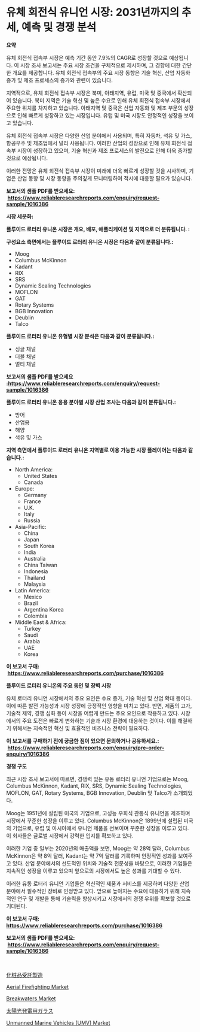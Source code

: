 <p><h1>유체 회전식 유니언 시장: 2031년까지의 추세, 예측 및 경쟁 분석</h1></p><p><strong>요약</strong></p>
<p><p>유체 회전식 접속부 시장은 예측 기간 동안 7.9%의 CAGR로 성장할 것으로 예상됩니다. 이 시장 조사 보고서는 주요 시장 조건을 구체적으로 제시하며, 그 경향에 대한 간단한 개요를 제공합니다. 유체 회전식 접속부의 주요 시장 동향은 기술 혁신, 산업 자동화 증가 및 제조 프로세스의 증가와 관련이 있습니다.</p><p>지역적으로, 유체 회전식 접속부 시장은 북미, 아태지역, 유럽, 미국 및 중국에서 확산되어 있습니다. 북미 지역은 기술 혁신 및 높은 수요로 인해 유체 회전식 접속부 시장에서 주요한 위치를 차지하고 있습니다. 아태지역 및 중국은 산업 자동화 및 제조 부문의 성장으로 인해 빠르게 성장하고 있는 시장입니다. 유럽 및 미국 시장도 안정적인 성장을 보이고 있습니다.</p><p>유체 회전식 접속부 시장은 다양한 산업 분야에서 사용되며, 특히 자동차, 석유 및 가스, 항공우주 및 제조업에서 널리 사용됩니다. 이러한 산업의 성장으로 인해 유체 회전식 접속부 시장이 성장하고 있으며, 기술 혁신과 제조 프로세스의 발전으로 인해 더욱 증가할 것으로 예상됩니다.</p><p>이러한 전망은 유체 회전식 접속부 시장이 미래에 더욱 빠르게 성장할 것을 시사하며, 기업은 산업 동향 및 시장 동향을 주의깊게 모니터링하여 적시에 대응할 필요가 있습니다.</p></p>
<p><strong>보고서의 샘플 PDF를 받으세요: &nbsp;<a href="https://www.reliableresearchreports.com/enquiry/request-sample/1016386">https://www.reliableresearchreports.com/enquiry/request-sample/1016386</a></strong></p>
<p><strong>시장 세분화:</strong></p>
<p><strong> 플루이드 로터리 유니온 시장은 개요, 배포, 애플리케이션 및 지역으로 더 분류됩니다. :</strong></p>
<p><strong>구성요소 측면에서는 플루이드 로터리 유니온 시장은 다음과 같이 분류됩니다.:</strong></p>
<p><ul><li>Moog</li><li>Columbus McKinnon</li><li>Kadant</li><li>RIX</li><li>SRS</li><li>Dynamic Sealing Technologies</li><li>MOFLON</li><li>GAT</li><li>Rotary Systems</li><li>BGB Innovation</li><li>Deublin</li><li>Talco</li></ul></p>
<p><strong> 플루이드 로터리 유니온 유형별 시장 분석은 다음과 같이 분류됩니다.:</strong></p>
<p><ul><li>싱글 채널</li><li>더블 채널</li><li>멀티 채널</li></ul></p>
<p><strong>보고서의 샘플 PDF를 받으세요 :<a href="https://www.reliableresearchreports.com/enquiry/request-sample/1016386">https://www.reliableresearchreports.com/enquiry/request-sample/1016386</a></strong></p>
<p><strong> 플루이드 로터리 유니온 응용 분야별 시장 산업 조사는 다음과 같이 분류됩니다.:</strong></p>
<p><ul><li>방어</li><li>산업용</li><li>해양</li><li>석유 및 가스</li></ul></p>
<p><strong>지역 측면에서 플루이드 로터리 유니온 지역별로 이용 가능한 시장 플레이어는 다음과 같습니다.:</strong></p>
<p><ul>
    <li>
        North America:
        <ul>
            <li>United States</li>
            <li>Canada</li>
        </ul>
    </li>
    <li>
        Europe:
        <ul>
            <li>Germany</li>
            <li>France</li>
            <li>U.K.</li>
            <li>Italy</li>
            <li>Russia</li>
        </ul>
    </li>
    <li>
        Asia-Pacific:
        <ul>
            <li>China</li>
            <li>Japan</li>
            <li>South Korea</li>
            <li>India</li>
            <li>Australia</li>
            <li>China Taiwan</li>
            <li>Indonesia</li>
            <li>Thailand</li>
            <li>Malaysia</li>
        </ul>
    </li>
    <li>
        Latin America:
        <ul>
            <li>Mexico</li>
            <li>Brazil</li>
            <li>Argentina Korea</li>
            <li>Colombia</li>
        </ul>
    </li>
    <li>
        Middle East & Africa:
        <ul>
            <li>Turkey</li>
            <li>Saudi</li>
            <li>Arabia</li>
            <li>UAE</li>
            <li>Korea</li>
        </ul>
    </li>
    </ul></p>
<p><strong>이 보고서 구매: &nbsp;<a href="https://www.reliableresearchreports.com/purchase/1016386">https://www.reliableresearchreports.com/purchase/1016386</a></strong></p>
<p><strong>플루이드 로터리 유니온의 주요 동인 및 장벽 시장</strong></p>
<p><p>유체 로터리 유니언 시장에서의 주요 요인은 수요 증가, 기술 혁신 및 산업 확대 등이다. 이에 따른 발전 가능성과 시장 성장에 긍정적인 영향을 미치고 있다. 반면, 제품의 고가, 기술적 제약, 경쟁 심화 등이 시장을 어렵게 만드는 주요 요인으로 작용하고 있다. 시장에서의 주요 도전은 빠르게 변화하는 기술과 시장 환경에 대응하는 것이다. 이를 해결하기 위해서는 지속적인 혁신 및 효율적인 비즈니스 전략이 필요하다.</p></p>
<p><strong>이 보고서를 구매하기 전에 궁금한 점이 있으면 문의하거나 공유하세요.: &nbsp;<a href="https://www.reliableresearchreports.com/enquiry/pre-order-enquiry/1016386">https://www.reliableresearchreports.com/enquiry/pre-order-enquiry/1016386</a></strong></p>
<p><strong>경쟁 구도</strong></p>
<p><p>최근 시장 조사 보고서에 따르면, 경쟁력 있는 유동 로터리 유니언 기업으로는 Moog, Columbus McKinnon, Kadant, RIX, SRS, Dynamic Sealing Technologies, MOFLON, GAT, Rotary Systems, BGB Innovation, Deublin 및 Talco가 소개되었다. </p><p>Moog는 1951년에 설립된 미국의 기업으로, 고성능 우회식 관통식 유니언을 제조하며 시장에서 꾸준한 성장을 이루고 있다. Columbus McKinnon은 1899년에 설립된 미국의 기업으로, 유럽 및 아시아에서 유니언 제품을 선보이며 꾸준한 성장을 이루고 있다. 이 회사들은 글로벌 시장에서 강력한 입지를 확보하고 있다. </p><p>이러한 기업 중 일부는 2020년의 매출액을 보면, Moog는 약 28억 달러, Columbus McKinnon은 약 8억 달러, Kadant는 약 7억 달러를 기록하며 안정적인 성과를 보여주고 있다. 산업 분야에서의 선도적인 위치와 기술적 전문성을 바탕으로, 이러한 기업들은 지속적인 성장을 이루고 있으며 앞으로의 시장에서도 높은 성과를 기대할 수 있다.</p><p>이러한 유동 로터리 유니언 기업들은 혁신적인 제품과 서비스를 제공하며 다양한 산업 분야에서 필수적인 장비로 인정받고 있다. 앞으로 높아지는 수요에 대응하기 위해 지속적인 연구 및 개발을 통해 기술력을 향상시키고 시장에서의 경쟁 우위를 확보할 것으로 기대된다.</p></p>
<p><strong>이 보고서 구매: &nbsp; <a href="https://www.reliableresearchreports.com/purchase/1016386">https://www.reliableresearchreports.com/purchase/1016386</a></strong></p>
<p><strong>보고서의 샘플 PDF를 받으세요: &nbsp;<a href="https://www.reliableresearchreports.com/enquiry/request-sample/1016386">https://www.reliableresearchreports.com/enquiry/request-sample/1016386</a></strong><strong></strong></p>
<p>&nbsp;</p>
<p><p><a href="https://github.com/qwpelcjko9242629/Market-Research-Report-List-1/blob/main/812023916882.md">化粧品受託製造</a></p><p><a href="https://view.publitas.com/reportprime-1/aerial-firefighting-market-challenges-opportunities-and-growth-drivers-and-major-market-players-forecasted-for-period-from-2024-2031/">Aerial Firefighting Market</a></p><p><a href="https://adventurous-uranium-ef9.notion.site/Breakwaters-Market-Size-Share-Trends-Analysis-Report-By-Application-Regional-Outlook-Competitiv-07e66f85b4a54e29840a9b0923da47ec">Breakwaters Market</a></p><p><a href="https://github.com/gfggqjbfys368009/Market-Research-Report-List-1/blob/main/190183216883.md">太陽光発電用ガラス</a></p><p><a href="https://issuu.com/reportprime-2/docs/unmanned-marine-vehicles-umv-market-size-2030.pptx">Unmanned Marine Vehicles (UMV) Market</a></p></p>